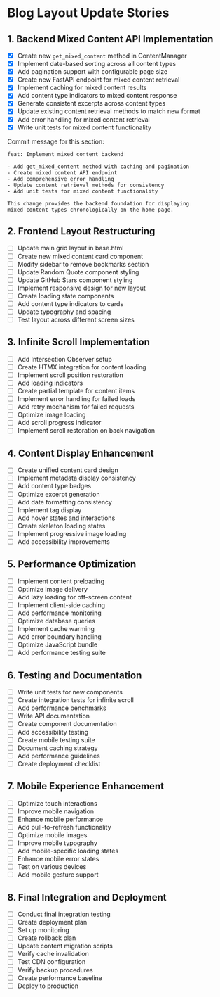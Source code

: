 # Blog Layout Update Stories

## 1. Backend Mixed Content API Implementation
- [x] Create new `get_mixed_content` method in ContentManager
- [x] Implement date-based sorting across all content types
- [x] Add pagination support with configurable page size
- [x] Create new FastAPI endpoint for mixed content retrieval
- [x] Implement caching for mixed content results
- [x] Add content type indicators to mixed content response
- [x] Generate consistent excerpts across content types
- [x] Update existing content retrieval methods to match new format
- [x] Add error handling for mixed content retrieval
- [x] Write unit tests for mixed content functionality

Commit message for this section:
```
feat: Implement mixed content backend

- Add get_mixed_content method with caching and pagination
- Create mixed content API endpoint
- Add comprehensive error handling
- Update content retrieval methods for consistency
- Add unit tests for mixed content functionality

This change provides the backend foundation for displaying
mixed content types chronologically on the home page.
```

## 2. Frontend Layout Restructuring
- [ ] Update main grid layout in base.html
- [ ] Create new mixed content card component
- [ ] Modify sidebar to remove bookmarks section
- [ ] Update Random Quote component styling
- [ ] Update GitHub Stars component styling
- [ ] Implement responsive design for new layout
- [ ] Create loading state components
- [ ] Add content type indicators to cards
- [ ] Update typography and spacing
- [ ] Test layout across different screen sizes

## 3. Infinite Scroll Implementation
- [ ] Add Intersection Observer setup
- [ ] Create HTMX integration for content loading
- [ ] Implement scroll position restoration
- [ ] Add loading indicators
- [ ] Create partial template for content items
- [ ] Implement error handling for failed loads
- [ ] Add retry mechanism for failed requests
- [ ] Optimize image loading
- [ ] Add scroll progress indicator
- [ ] Implement scroll restoration on back navigation

## 4. Content Display Enhancement
- [ ] Create unified content card design
- [ ] Implement metadata display consistency
- [ ] Add content type badges
- [ ] Optimize excerpt generation
- [ ] Add date formatting consistency
- [ ] Implement tag display
- [ ] Add hover states and interactions
- [ ] Create skeleton loading states
- [ ] Implement progressive image loading
- [ ] Add accessibility improvements

## 5. Performance Optimization
- [ ] Implement content preloading
- [ ] Optimize image delivery
- [ ] Add lazy loading for off-screen content
- [ ] Implement client-side caching
- [ ] Add performance monitoring
- [ ] Optimize database queries
- [ ] Implement cache warming
- [ ] Add error boundary handling
- [ ] Optimize JavaScript bundle
- [ ] Add performance testing suite

## 6. Testing and Documentation
- [ ] Write unit tests for new components
- [ ] Create integration tests for infinite scroll
- [ ] Add performance benchmarks
- [ ] Write API documentation
- [ ] Create component documentation
- [ ] Add accessibility testing
- [ ] Create mobile testing suite
- [ ] Document caching strategy
- [ ] Add performance guidelines
- [ ] Create deployment checklist

## 7. Mobile Experience Enhancement
- [ ] Optimize touch interactions
- [ ] Improve mobile navigation
- [ ] Enhance mobile performance
- [ ] Add pull-to-refresh functionality
- [ ] Optimize mobile images
- [ ] Improve mobile typography
- [ ] Add mobile-specific loading states
- [ ] Enhance mobile error states
- [ ] Test on various devices
- [ ] Add mobile gesture support

## 8. Final Integration and Deployment
- [ ] Conduct final integration testing
- [ ] Create deployment plan
- [ ] Set up monitoring
- [ ] Create rollback plan
- [ ] Update content migration scripts
- [ ] Verify cache invalidation
- [ ] Test CDN configuration
- [ ] Verify backup procedures
- [ ] Create performance baseline
- [ ] Deploy to production 
